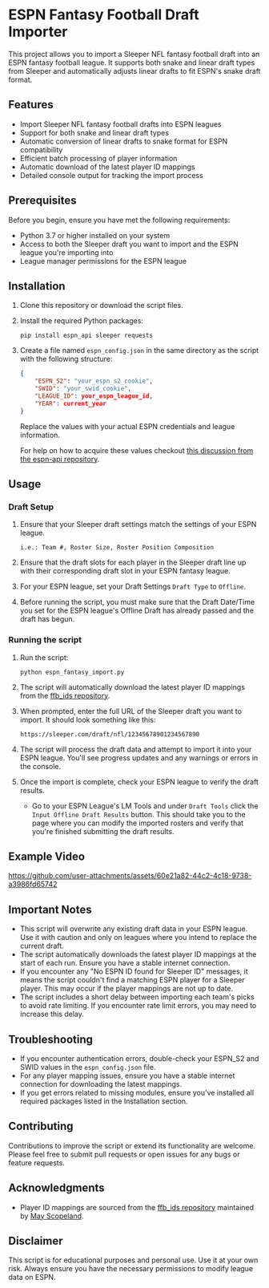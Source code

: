# ESPN Fantasy Football Draft Importer

This project allows you to import a Sleeper NFL fantasy football draft into an ESPN fantasy football league. It supports both snake and linear draft types from Sleeper and automatically adjusts linear drafts to fit ESPN's snake draft format.

## Features

- Import Sleeper NFL fantasy football drafts into ESPN leagues
- Support for both snake and linear draft types
- Automatic conversion of linear drafts to snake format for ESPN compatibility
- Efficient batch processing of player information
- Automatic download of the latest player ID mappings
- Detailed console output for tracking the import process

## Prerequisites

Before you begin, ensure you have met the following requirements:

- Python 3.7 or higher installed on your system
- Access to both the Sleeper draft you want to import and the ESPN league you're importing into
- League manager permissions for the ESPN league

## Installation

1. Clone this repository or download the script files.

2. Install the required Python packages:

   ```
   pip install espn_api sleeper requests
   ```

3. Create a file named `espn_config.json` in the same directory as the script with the following structure:

   ```json
   {
       "ESPN_S2": "your_espn_s2_cookie",
       "SWID": "your_swid_cookie",
       "LEAGUE_ID": your_espn_league_id,
       "YEAR": current_year
   }
   ```

   Replace the values with your actual ESPN credentials and league information.

   For help on how to acquire these values checkout [this discussion from the espn-api repository](https://github.com/cwendt94/espn-api/discussions/150#discussioncomment-133615).



## Usage

### Draft Setup

1. Ensure that your Sleeper draft settings match the settings of your ESPN league.

      `i.e.: Team #, Roster Size, Roster Position Composition`

2. Ensure that the draft slots for each player in the Sleeper draft line up with their corresponding draft slot in your ESPN fantasy league.

3. For your ESPN league, set your Draft Settings `Draft Type` to `Offline`.

4. Before running the script, you must make sure that the Draft Date/Time you set for the ESPN league's Offline Draft has already passed and the draft has begun.

### Running the script

1. Run the script:

   ```
   python espn_fantasy_import.py
   ```

2. The script will automatically download the latest player ID mappings from the [ffb_ids repository](https://github.com/mayscopeland/ffb_ids).

3. When prompted, enter the full URL of the Sleeper draft you want to import. It should look something like this:

   ```
   https://sleeper.com/draft/nfl/12345678901234567890
   ```

4. The script will process the draft data and attempt to import it into your ESPN league. You'll see progress updates and any warnings or errors in the console.

5. Once the import is complete, check your ESPN league to verify the draft results. 
   - Go to your ESPN League's LM Tools and under `Draft Tools` click the `Input Offline Draft Results` button. This should take you to the page where you can modify the imported rosters and verify that you're finished submitting the draft results.

## Example Video
https://github.com/user-attachments/assets/60e21a82-44c2-4c18-9738-a3986fd65742


## Important Notes

- This script will overwrite any existing draft data in your ESPN league. Use it with caution and only on leagues where you intend to replace the current draft.
- The script automatically downloads the latest player ID mappings at the start of each run. Ensure you have a stable internet connection.
- If you encounter any "No ESPN ID found for Sleeper ID" messages, it means the script couldn't find a matching ESPN player for a Sleeper player. This may occur if the player mappings are not up to date.
- The script includes a short delay between importing each team's picks to avoid rate limiting. If you encounter rate limit errors, you may need to increase this delay.

## Troubleshooting

- If you encounter authentication errors, double-check your ESPN_S2 and SWID values in the `espn_config.json` file.
- For any player mapping issues, ensure you have a stable internet connection for downloading the latest mappings.
- If you get errors related to missing modules, ensure you've installed all required packages listed in the Installation section.

## Contributing

Contributions to improve the script or extend its functionality are welcome. Please feel free to submit pull requests or open issues for any bugs or feature requests.

## Acknowledgments

- Player ID mappings are sourced from the [ffb_ids repository](https://github.com/mayscopeland/ffb_ids) maintained by [May Scopeland](https://github.com/mayscopeland). 

## Disclaimer

This script is for educational purposes and personal use. Use it at your own risk. Always ensure you have the necessary permissions to modify league data on ESPN.
